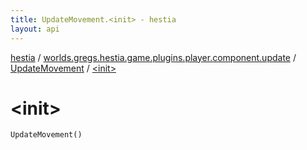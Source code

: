 ```yaml
---
title: UpdateMovement.<init> - hestia
layout: api
---
```


<div class='api-docs-breadcrumbs'><a href="../../index.html">hestia</a> / <a href="../index.html">worlds.gregs.hestia.game.plugins.player.component.update</a> / <a href="index.html">UpdateMovement</a> / <a href="./-init-.html">&lt;init&gt;</a></div>

# &lt;init&gt;

<div class="signature"><code><span class="identifier">UpdateMovement</span><span class="symbol">(</span><span class="symbol">)</span></code></div>
